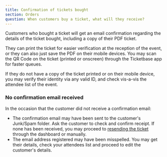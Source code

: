 ```yaml
---
title: Confirmation of tickets bought
section: Orders
question: When customers buy a ticket, what will they receive?
---
```


Customers who bought a ticket will get an email confirmation regarding the details of the ticket bought, including a copy of their PDF ticket.

They can print the ticket for easier verification at the reception of the event, or they can also just save the PDF on their mobile devices. You may scan the QR Code on the ticket (printed or onscreen) through the Ticketbase app for faster queues.

If they do not have a copy of the ticket printed or on their mobile device, you may verify their identity via any valid ID, and check vis-a-vis the attendee list of the event.

### No confirmation email received

In the occasion that the customer did not receive a confirmation email:

   * The confirmation email may have been sent to the customer's Junk/Spam folder. Ask the customer to check and confirm receipt. If none has been received, you may proceed to [resending the ticket] through the dashboard or manually.
   * The email address registered may have been misspelled. You may get their details, check your attendees list and proceed to edit the customer's details.

[resending the ticket]:resending-tickets.html
